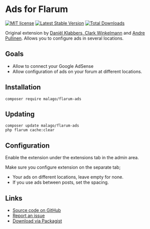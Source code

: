 # Ads for Flarum

[![MIT license](https://img.shields.io/badge/license-MIT-blue.svg)](https://github.com/andre-pullinen/ads/blob/master/LICENSE.md)  [![Latest Stable Version](https://img.shields.io/packagist/v/malago/flarum-ads.svg)](https://packagist.org/packages/malago/flarum-ads) [![Total Downloads](https://img.shields.io/packagist/dt/malago/flarum-ads.svg)](https://packagist.org/packages/malago/flarum-ads)

Original extension by [Daniël Klabbers, Clark Winkelmann](https://github.com/flagrow/ads) and [Andre Pullinen](https://github.com/andre-pullinen/ads).
Allows you to configure ads in several locations.

## Goals

- Allow to connect your Google AdSense
- Allow configuration of ads on your forum at different locations.

## Installation

    composer require malago/flarum-ads

## Updating

    composer update malago/flarum-ads
    php flarum cache:clear

## Configuration

Enable the extension under the extensions tab in the admin area.

Make sure you configure extension on the separate tab;

- Your ads on different locations, leave empty for none.
- If you use ads between posts, set the spacing.

## Links

- [Source code on GitHub](https://github.com/malago86/flarum-ads)
- [Report an issue](https://github.com/malago86/flarum-ads/issues)
- [Download via Packagist](https://packagist.org/packages/malago/flarum-ads)
